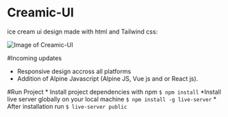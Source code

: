 # Creamic-UI
ice cream ui design made with html and Tailwind css:

![Image of Creamic-UI](https://s3.amazonaws.com/users.uploads/Tailwind+css+demo(1).jpg)

#Incoming updates

* Responsive design accross all platforms
* Addition of Alpine Javascript (Alpine JS, Vue js and or React js).


#Run Project
	* Install project dependencies with npm 
	```
			$ npm install
	```
	*Install live server globally on your local machine
	```
			$ npm install -g live-server
	```
	* After installation run
	```
			$ live-server public
	```